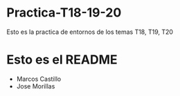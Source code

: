 # Practica-T18-19-20
Esto es la practica de entornos de los temas T18, T19, T20
# Esto es el README 
- Marcos Castillo 
- Jose Morillas
